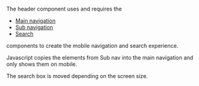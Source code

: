 The header component uses and requires the
 * [Main navigation](main-nav)
 * [Sub navigation](sub-nav)
 * [Search](search)

components to create the mobile navigation and search experience.

Javascript copies the elements from Sub nav into the main navigation and only shows them on mobile.

The search box is moved depending on the screen size.
